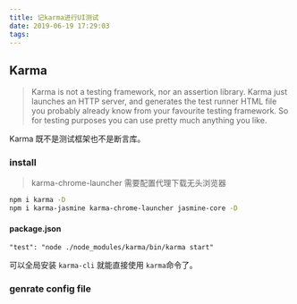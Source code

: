 ```yaml
---
title: 记karma进行UI测试
date: 2019-06-19 17:29:03
tags:
---
```


## Karma
> Karma is not a testing framework, nor an assertion library. Karma just launches an HTTP server, and generates the test runner HTML file you probably already know from your favourite testing framework. So for testing purposes you can use pretty much anything you like. 

Karma 既不是测试框架也不是断言库。

### install
> karma-chrome-launcher 需要配置代理下载无头浏览器
```bash
npm i karma -D
npm i karma-jasmine karma-chrome-launcher jasmine-core -D
```
#### package.json
```
"test": "node ./node_modules/karma/bin/karma start"
```
可以全局安装 `karma-cli` 就能直接使用 `karma`命令了。

### genrate config file
